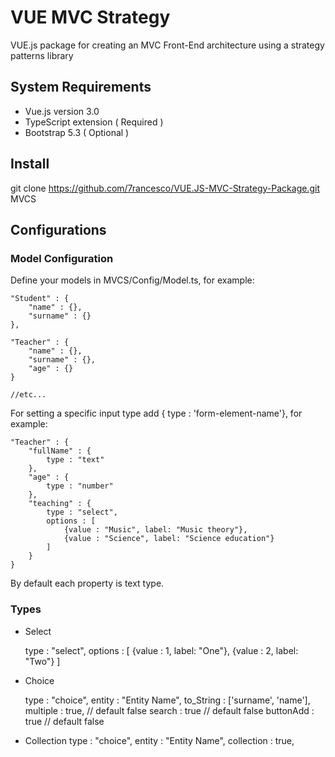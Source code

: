# VUE MVC Strategy

VUE.js package for creating an MVC Front-End architecture using a strategy patterns library


## System Requirements

- Vue.js version 3.0 
- TypeScript extension ( Required )
- Bootstrap 5.3 ( Optional )


## Install
git clone https://github.com/7rancesco/VUE.JS-MVC-Strategy-Package.git MVCS

## Configurations


### Model Configuration

Define your models in MVCS/Config/Model.ts, for example: 

    "Student" : {
        "name" : {},
        "surname" : {}
    },

    "Teacher" : {
        "name" : {},
        "surname" : {},
        "age" : {}
    }

    //etc...

For setting a specific input type add { type : 'form-element-name'}, for example: 

    "Teacher" : {
        "fullName" : {
            type : "text"
        },
        "age" : {
            type : "number"
        },
        "teaching" : {
            type : "select",
            options : [
                {value : "Music", label: "Music theory"},
                {value : "Science", label: "Science education"}
            ]
        }
    }

By default each property is text type.

### Types

- Select

    type : "select",
    options : [
        {value : 1, label: "One"},
        {value : 2, label: "Two"}
    ]

- Choice

    type : "choice",
    entity : "Entity Name",
    to_String : ['surname', 'name'],
    multiple : true, // default false
    search : true // default false
    buttonAdd : true // default false

- Collection
    type : "choice",
    entity : "Entity Name",
    collection : true,